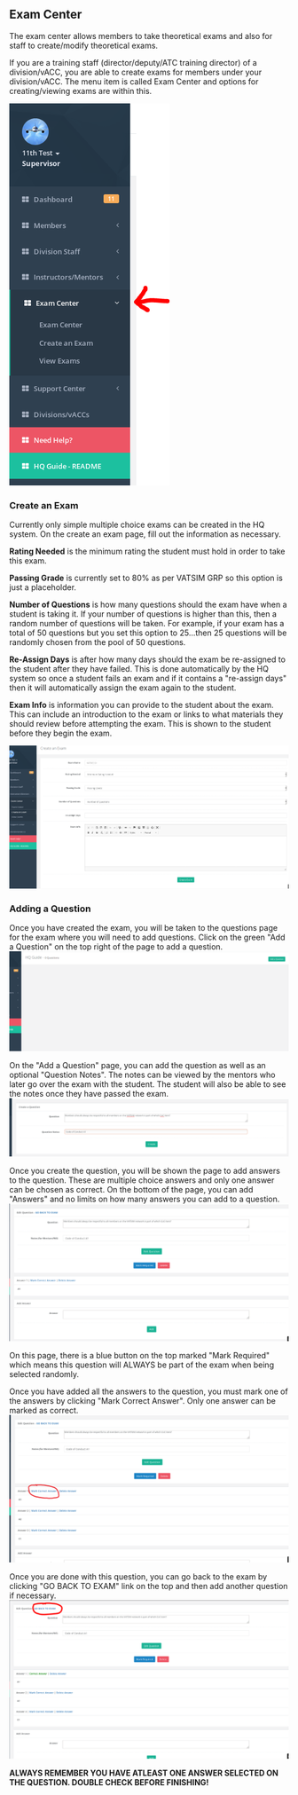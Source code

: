 ## Exam Center
The exam center allows members to take theoretical exams and also for staff to create/modify theoretical exams. 

If you are a training staff (director/deputy/ATC training director) of a division/vACC, you are able to create exams for members under your division/vACC. The menu item is called Exam Center and options for creating/viewing exams are within this.

![](/assets/exams1.PNG)

### Create an Exam
Currently only simple multiple choice exams can be created in the HQ system. On the create an exam page, fill out the information as necessary.

**Rating Needed** is the minimum rating the student must hold in order to take this exam. 

**Passing Grade** is currently set to 80% as per VATSIM GRP so this option is just a placeholder.

**Number of Questions** is how many questions should the exam have when a student is taking it. If your number of questions is higher than this, then a random number of questions will be taken. For example, if your exam has a total of 50 questions but you set this option to 25...then 25 questions will be randomly chosen from the pool of 50 questions.

**Re-Assign Days** is after how many days should the exam be re-assigned to the student after they have failed. This is done automatically by the HQ system so once a student fails an exam and if it contains a "re-assign days" then it will automatically assign the exam again to the student.

**Exam Info** is information you can provide to the student about the exam. This can include an introduction to the exam or links to what materials they should review before attempting the exam. This is shown to the student before they begin the exam.

![](/assets/exams8.PNG)

### Adding a Question
Once you have created the exam, you will be taken to the questions page for the exam where you will need to add questions. Click on the green "Add a Question" on the top right of the page to add a question.
![](/assets/exams3.PNG)

On the "Add a Question" page, you can add the question as well as an optional "Question Notes". The notes can be viewed by the mentors who later go over the exam with the student. The student will also be able to see the notes once they have passed the exam.
![](/assets/exams4.PNG)

Once you create the question, you will be shown the page to add answers to the question. These are multiple choice answers and only one answer can be chosen as correct. On the bottom of the page, you can add "Answers" and no limits on how many answers you can add to a question.
![](/assets/exams5.PNG)

On this page, there is a blue button on the top marked "Mark Required" which means this question will ALWAYS be part of the exam when being selected randomly.

Once you have added all the answers to the question, you must mark one of the answers by clicking "Mark Correct Answer". Only one answer can be marked as correct.
![](/assets/exams6.PNG)

Once you are done with this question, you can go back to the exam by clicking "GO BACK TO EXAM" link on the top and then add another question if necessary.
![](/assets/exams7.PNG)

**ALWAYS REMEMBER YOU HAVE ATLEAST ONE ANSWER SELECTED ON THE QUESTION. DOUBLE CHECK BEFORE FINISHING!**